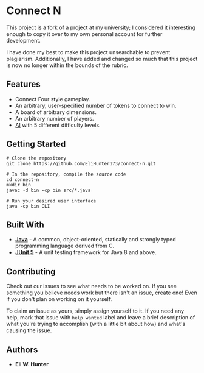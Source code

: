 # Connect N

This project is a fork of a project at my university; I considered it interesting enough to copy it
over to my own personal account for further development.

I have done my best to make this project unsearchable to prevent plagiarism. Additionally, I have
added and changed so much that this project is now no longer within the bounds of the rubric.

## Features

* Connect Four style gameplay.
* An arbitrary, user-specified number of tokens to connect to win.
* A board of arbitrary dimensions.
* An arbitrary number of players.
* [AI](AI.md) with 5 different difficulty levels.

## Getting Started

```shell
# Clone the repository
git clone https://github.com/EliHunter173/connect-n.git

# In the repository, compile the source code
cd connect-n
mkdir bin
javac -d bin -cp bin src/*.java

# Run your desired user interface
java -cp bin CLI
```

## Built With

* [**Java**](https://www.java.com/en/) - A common, object-oriented, statically and strongly
  typed programming language derived from C.
* [**JUnit 5**](https://junit.org/junit5/) - A unit testing framework for Java 8 and above.

## Contributing

Check out our issues to see what needs to be worked on.
If you see something you believe needs work but there isn't an issue, create one! Even if you
don't plan on working on it yourself.

To claim an issue as yours, simply assign yourself to it.
If you need any help, mark that issue with `help wanted` label and leave a brief description of
what you're trying to accomplish (with a little bit about how) and what's causing the issue.

## Authors

* **Eli W. Hunter**
